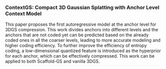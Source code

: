 ### ContextGS: Compact 3D Gaussian Splatting with Anchor Level Context Model

This paper proposes the first autoregressive model at the anchor level for 3DGS compression. This work divides anchors into different levels and the anchors that are not coded yet can be predicted based on the already coded ones in all the coarser levels, leading to more accurate modeling and higher coding efficiency. To further improve the efficiency of entropy coding, a low-dimensional quantized feature is introduced as the hyperprior for each anchor, which can be effectively compressed. This work can be applied to both Scaffold-GS and vanilla 3DGS.
